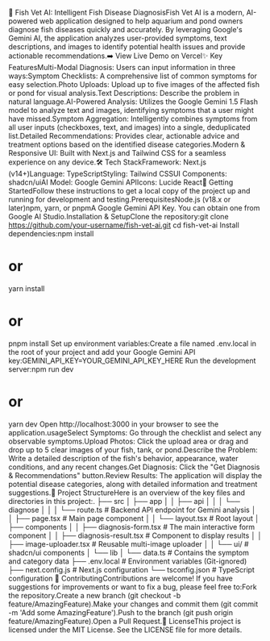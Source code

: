 🐠 Fish Vet AI: Intelligent Fish Disease DiagnosisFish Vet AI is a modern, AI-powered web application designed to help aquarium and pond owners diagnose fish diseases quickly and accurately. By leveraging Google's Gemini AI, the application analyzes user-provided symptoms, text descriptions, and images to identify potential health issues and provide actionable recommendations.➡️ View Live Demo on Vercel✨ Key FeaturesMulti-Modal Diagnosis: Users can input information in three ways:Symptom Checklists: A comprehensive list of common symptoms for easy selection.Photo Uploads: Upload up to five images of the affected fish or pond for visual analysis.Text Descriptions: Describe the problem in natural language.AI-Powered Analysis: Utilizes the Google Gemini 1.5 Flash model to analyze text and images, identifying symptoms that a user might have missed.Symptom Aggregation: Intelligently combines symptoms from all user inputs (checkboxes, text, and images) into a single, deduplicated list.Detailed Recommendations: Provides clear, actionable advice and treatment options based on the identified disease categories.Modern & Responsive UI: Built with Next.js and Tailwind CSS for a seamless experience on any device.🛠️ Tech StackFramework: Next.js (v14+)Language: TypeScriptStyling: Tailwind CSSUI Components: shadcn/uiAI Model: Google Gemini APIIcons: Lucide React🚀 Getting StartedFollow these instructions to get a local copy of the project up and running for development and testing.PrerequisitesNode.js (v18.x or later)npm, yarn, or pnpmA Google Gemini API Key. You can obtain one from Google AI Studio.Installation & SetupClone the repository:git clone https://github.com/your-username/fish-vet-ai.git
cd fish-vet-ai
Install dependencies:npm install
# or
yarn install
# or
pnpm install
Set up environment variables:Create a file named .env.local in the root of your project and add your Google Gemini API key:GEMINI_API_KEY=YOUR_GEMINI_API_KEY_HERE
Run the development server:npm run dev
# or
yarn dev
Open http://localhost:3000 in your browser to see the application.usageSelect Symptoms: Go through the checklist and select any observable symptoms.Upload Photos: Click the upload area or drag and drop up to 5 clear images of your fish, tank, or pond.Describe the Problem: Write a detailed description of the fish's behavior, appearance, water conditions, and any recent changes.Get Diagnosis: Click the "Get Diagnosis & Recommendations" button.Review Results: The application will display the potential disease categories, along with detailed information and treatment suggestions.📂 Project StructureHere is an overview of the key files and directories in this project:.
├── src
│   ├── app
│   │   ├── api
│   │   │   └── diagnose
│   │   │       └── route.ts      # Backend API endpoint for Gemini analysis
│   │   ├── page.tsx              # Main page component
│   │   └── layout.tsx            # Root layout
│   ├── components
│   │   ├── diagnosis-form.tsx    # The main interactive form component
│   │   ├── diagnosis-result.tsx  # Component to display results
│   │   ├── image-uploader.tsx    # Reusable multi-image uploader
│   │   └── ui/                   # shadcn/ui components
│   └── lib
│       └── data.ts               # Contains the symptom and category data
├── .env.local                    # Environment variables (Git-ignored)
├── next.config.js                # Next.js configuration
└── tsconfig.json                 # TypeScript configuration
🤝 ContributingContributions are welcome! If you have suggestions for improvements or want to fix a bug, please feel free to:Fork the repository.Create a new branch (git checkout -b feature/AmazingFeature).Make your changes and commit them (git commit -m 'Add some AmazingFeature').Push to the branch (git push origin feature/AmazingFeature).Open a Pull Request.📄 LicenseThis project is licensed under the MIT License. See the LICENSE file for more details.